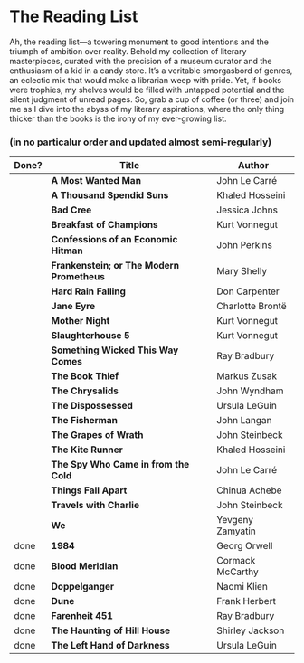 # The Reading List

Ah, the reading list—a towering monument to good intentions and the triumph of ambition
over reality. Behold my collection of literary masterpieces, curated with the precision
of a museum curator and the enthusiasm of a kid in a candy store. It’s a veritable
smorgasbord of genres, an eclectic mix that would make a librarian weep with pride.
Yet, if books were trophies, my shelves would be filled with untapped potential and
the silent judgment of unread pages. So, grab a cup of coffee (or three) and join
me as I dive into the abyss of my literary aspirations, where the only thing thicker
than the books is the irony of my ever-growing list.

### (in no particalur order and updated almost semi-regularly)

| Done? | Title                                      | Author           |
| ----- | ------------------------------------------ | ---------------- |
|       | **A Most Wanted Man**                      | John Le Carré    |
|       | **A Thousand Spendid Suns**                | Khaled Hosseini  |
|       | **Bad Cree**                               | Jessica Johns    |
|       | **Breakfast of Champions**                 | Kurt Vonnegut    |
|       | **Confessions of an Economic Hitman**      | John Perkins     |
|       | **Frankenstein; or The Modern Prometheus** | Mary Shelly      |
|       | **Hard Rain Falling**                      | Don Carpenter    |
|       | **Jane Eyre**                              | Charlotte Brontë |
|       | **Mother Night**                           | Kurt Vonnegut    |
|       | **Slaughterhouse 5**                       | Kurt Vonnegut    |
|       | **Something Wicked This Way Comes**        | Ray Bradbury     |
|       | **The Book Thief**                         | Markus Zusak     |
|       | **The Chrysalids**                         | John Wyndham     |
|       | **The Dispossessed**                       | Ursula LeGuin    |
|       | **The Fisherman**                          | John Langan      |
|       | **The Grapes of Wrath**                    | John Steinbeck   |
|       | **The Kite Runner**                        | Khaled Hosseini  |
|       | **The Spy Who Came in from the Cold**      | John Le Carré    |
|       | **Things Fall Apart**                      | Chinua Achebe    |
|       | **Travels with Charlie**                   | John Steinbeck   |
|       | **We**                                     | Yevgeny Zamyatin |
| done  | **1984**                                   | Georg Orwell     |
| done  | **Blood Meridian**                         | Cormack McCarthy |
| done  | **Doppelganger**                           | Naomi Klien      |
| done  | **Dune**                                   | Frank Herbert    |
| done  | **Farenheit 451**                          | Ray Bradbury     |
| done  | **The Haunting of Hill House**             | Shirley Jackson  |
| done  | **The Left Hand of Darkness**              | Ursula LeGuin    |
